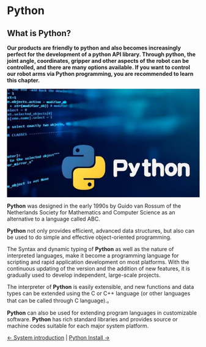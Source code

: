 # Python

## What is Python?

**Our products are friendly to python and also becomes increasingly perfect for the development of a python API library. Through python, the joint angle, coordinates, gripper and other aspects of the robot can be controlled, and there are many options available. If you want to control our robot arms via Python programming, you are recommended to learn this chapter.**

<!-- ## ![README1](../../resources/6-SDKDevelopment/6.1-Python/6.1.1-env/python.jpeg) -->

<img src =../../resources/6-SDKDevelopment/6.1-Python/6.1.1-env/python.jpeg
width ="1600"  align = "center">

**Python**  was designed in the early 1990s by Guido van Rossum of the Netherlands Society for Mathematics and Computer Science as an alternative to a language called ABC.

**Python** not only provides efficient, advanced data structures, but also can be used to do simple and effective object-oriented programming.

The Syntax and dynamic typing of **Python** as well as the nature of interpreted languages, make it become a programming language for scripting and rapid application development on most platforms. With the continuous updating of the version and the addition of new features, it is gradually used to develop independent, large-scale projects.

The interpreter of **Python** is easily extensible, and new functions and data types can be extended using the C or C++ language (or other languages that can be called through C language).。

**Python** can also be used for extending program languages in customizable software. **Python** has rich standard libraries and provides source or machine codes suitable for each major system platform.

[← System introduction](../../5-BasicApplication/README.md) | [Python Install →](./6.1.1-EnvironmentConfiguration.md)